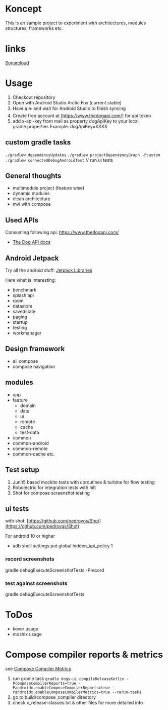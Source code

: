 # Koncept

This is an sample project to experiment with architectures, modules structures, frameworks etc.

# links
[Sonarcloud](https://sonarcloud.io/project/overview?id=koncept)

# Usage

1. Checkout repository
2. Open with Android Studio Arctic Fox (current stable)
3. Have a :coffee: and wait for Android Studio to finish syncing
4. Create free account at [https://www.thedogapi.com/] for api token
5. add x-api-key from mail as property dogApiKey to your local gradle.properties Example:
   dogApiKey=XXXX

## custom gradle tasks

`./gradlew dependencyUpdates`
`./gradlew projectDependencyGraph -Pcustom`
`./gradlew connectedDebugAndroidTest`  // run ui tests

## General thoughts

- multimodule project (feature wise)
- dynamic modules
- clean architecture
- mvi with compose

## Used APIs

Consuming following api: https://www.thedogapi.com/
- [The Dog API docs](https://docs.thedogapi.com/)

## Android Jetpack

Try all the android
stuff: [Jetpack Libraries](https://developer.android.com/jetpack/androidx/explorer)

Here what is interesting:

- benchmark
- splash api
- room
- datastore
- savedstate
- paging
- startup
- testing
- workmanager

## Design framework

- all compose
- compose navigation

## modules

- app
- feature
    - domain
    - data
    - ui
    - remote
    - cache
    - test-data
- common
- common-android
- common-remote
- common-cache etc.

## Test setup

1. Junit5 based mockito tests with coroutines & turbine for flow testing
2. Robolectric for integration tests with hilt
3. Shot for compose screenshot testing

## ui tests

with shot: [https://github.com/pedrovgs/Shot](https://github.com/pedrovgs/Shot)

For android 10 or higher

- adb shell settings put global hidden_api_policy 1

### record screenshots

gradle debugExecuteScreenshotTests -Precord

### test against screenshots

gradle debugExecuteScreenshotTests

# ToDos
- kover usage
- moshix usage

# Compose compiler reports & metrics
see [Compose Compiler Metrics](https://github.com/androidx/androidx/blob/androidx-main/compose/compiler/design/compiler-metrics.md)

1. run gradle task
`gradle dogs-ui:compileReleaseKotlin -PcomposeCompilerReports=true -Pandroidx.enableComposeCompilerReports=true -Pandroidx.enableComposeCompilerMetrics=true --rerun-tasks`
2. go to build/compose_compiler directory
3. check x_release-classes.txt & other files for more detailed info